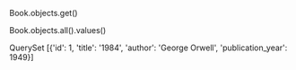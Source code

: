 Book.objects.get()

Book.objects.all().values()
<!-- Results. -->
QuerySet [{'id': 1, 'title': '1984', 'author': 'George Orwell', 'publication_year': 1949}]